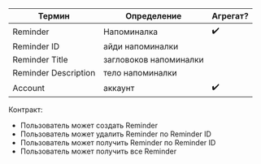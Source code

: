 | Термин               | Определение            | Агрегат? |
|----------------------|------------------------|----------|
| Reminder             | Напоминалка            | ✔️       |
| Reminder ID          | айди напоминалки       |          |
| Reminder Title       | загловоков напоминалки |          |
| Reminder Description | тело напоминалки       |          |
| Account              | аккаунт                | ✔️       |

Контракт:

- Пользователь может создать Reminder
- Пользователь может удалить Reminder по Reminder ID
- Пользователь может получить Reminder по Reminder ID
- Пользователь может получить все Reminder
